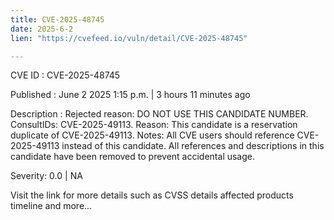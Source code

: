 ```yaml
---
title: CVE-2025-48745
date: 2025-6-2
lien: "https://cvefeed.io/vuln/detail/CVE-2025-48745"

---
```


CVE ID : CVE-2025-48745

Published :  June 2
2025
1:15 p.m. | 3 hours
11 minutes ago

Description : Rejected reason: DO NOT USE THIS CANDIDATE NUMBER. ConsultIDs: CVE-2025-49113. Reason: This candidate is a reservation duplicate of CVE-2025-49113. Notes: All CVE users should reference CVE-2025-49113 instead of this candidate. All references and descriptions in this candidate have been removed to prevent accidental usage.

Severity: 0.0 | NA

Visit the link for more details
such as CVSS details
affected products
timeline
and more...
